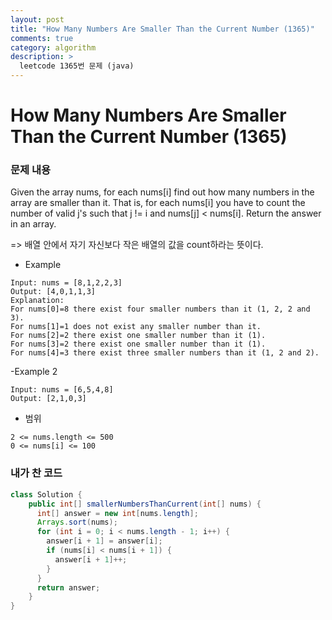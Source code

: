 ```yaml
---
layout: post
title: "How Many Numbers Are Smaller Than the Current Number (1365)"
comments: true
category: algorithm
description: >
  leetcode 1365번 문제 (java) 
---
```


# How Many Numbers Are Smaller Than the Current Number (1365)

### 문제 내용

Given the array nums, for each nums[i] find out how many numbers in the array are smaller than it. That is, for each nums[i] you have to count the number of valid j's such that j != i and nums[j] < nums[i].
Return the answer in an array.

=> 배열 안에서 자기 자신보다 작은 배열의 값을 count하라는 뜻이다.

- Example
~~~
Input: nums = [8,1,2,2,3]
Output: [4,0,1,1,3]
Explanation: 
For nums[0]=8 there exist four smaller numbers than it (1, 2, 2 and 3). 
For nums[1]=1 does not exist any smaller number than it.
For nums[2]=2 there exist one smaller number than it (1). 
For nums[3]=2 there exist one smaller number than it (1). 
For nums[4]=3 there exist three smaller numbers than it (1, 2 and 2).
~~~
-Example 2
~~~
Input: nums = [6,5,4,8]
Output: [2,1,0,3]
~~~
- 범위
~~~
2 <= nums.length <= 500
0 <= nums[i] <= 100
~~~



### 내가 찬 코드
~~~java
class Solution {
    public int[] smallerNumbersThanCurrent(int[] nums) {
      int[] answer = new int[nums.length];
      Arrays.sort(nums);
      for (int i = 0; i < nums.length - 1; i++) {
        answer[i + 1] = answer[i];
        if (nums[i] < nums[i + 1]) {
          answer[i + 1]++;
        }
      }
      return answer;
    }
}
~~~
